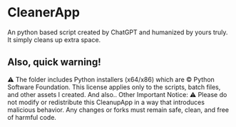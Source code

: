 # CleanerApp
An python based script created by ChatGPT and humanized by yours truly. It simply cleans up extra space.

Also, quick warning!
----------------------
⚠️ The folder includes Python installers (x64/x86) which are © Python Software Foundation. 
This license applies only to the scripts, batch files, and other assets I created.
And also..
Other Important Notice:
⚠️ Please do not modify or redistribute this CleanupApp in a way that introduces malicious behavior. Any changes or forks must remain safe, clean, and free of harmful code.
